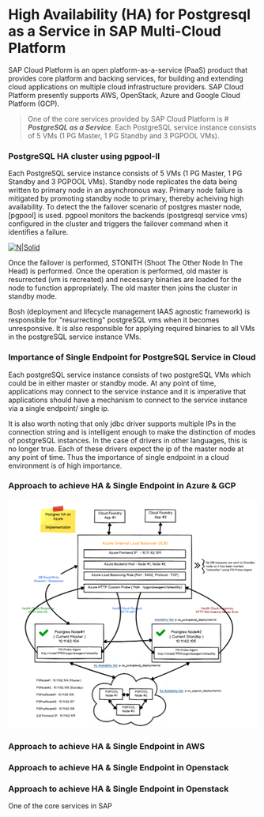# High Availability (HA) for Postgresql as a Service in SAP Multi-Cloud Platform

SAP Cloud Platform is an open platform-as-a-service (PaaS) product that provides core platform and backing services, for building and extending cloud applications on multiple cloud infrastructure providers. SAP Cloud Platform presently supports AWS, OpenStack, Azure and Google Cloud Platform (GCP).

>One of the core services provided by SAP Cloud Platform is # *__PostgreSQL as a Service__*. Each PostgreSQL service instance consists of 5 VMs (1 PG Master, 1 PG Standby and 3 PGPOOL VMs).

### PostgreSQL HA cluster using pgpool-II

Each PostgreSQL service instance consists of 5 VMs (1 PG Master, 1 PG Standby and 3 PGPOOL VMs). Standby node replicates the data being written to primary node in an asynchronous way. Primary node failure is mitigated by promoting standby node to primary, thereby acheiving high availability. To detect the the failover scenario of postgres master node, [pgpool] is used. pgpool monitors the backends (postgresql service vms) configured in the cluster and triggers the failover command when it identifies a failure.

[![N|Solid](https://github.com/dbossap/dbos-performance/blob/master/clusterSetup2.png?raw=true)](https://nodesource.com/products/nsolid)

Once the failover is performed, STONITH (Shoot The Other Node In The Head) is performed. Once the operation is performed, old master is resurrected (vm is recreated) and necessary binaries are loaded for the node to function appropriately. The old master then joins the cluster in standby mode.

Bosh (deployment and lifecycle management IAAS agnostic framework) is responsible for "resurrecting" postgreSQL vms when it becomes unresponsive. It is also responsible for applying required binaries to all VMs in the postgreSQL service instance VMs.

### Importance of Single Endpoint for PostgreSQL Service in Cloud

Each postgreSQL service instance consists of two postgreSQL VMs which could be in either master or standby mode. At any point of time, applications may connect to the service instance and it is imperative that applications should have a mechanism to connect to the service instance via a single endpoint/ single ip. 

It is also worth noting that only jdbc driver supports multiple IPs in the connection string and is intelligent enough to make the distinction of modes of postgreSQL instances. In the case of drivers in other languages, this is no longer true. Each of these drivers expect the ip of the master node at any point of time. Thus the importance of single endpoint in a cloud environment is of high importance.

### Approach to achieve HA & Single Endpoint in Azure & GCP

[![N|Solid](https://github.com/dineshmenon/pubrepo/blob/master/resc/ha/Azure-Implementation.png?raw=true)]()


### Approach to achieve HA & Single Endpoint in AWS


### Approach to achieve HA & Single Endpoint in Openstack


### Approach to achieve HA & Single Endpoint in Openstack
One of the core services in SAP 




